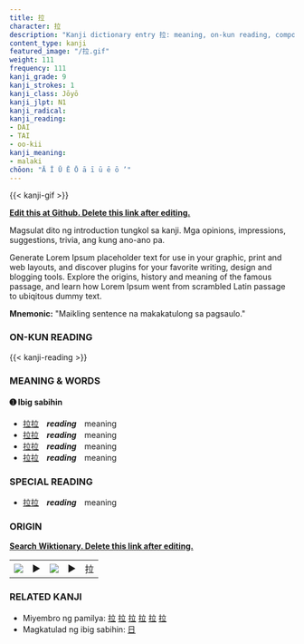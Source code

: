 ```yaml
---
title: 拉
character: 拉
description: "Kanji dictionary entry 拉: meaning, on-kun reading, compounds, origin, related kanji"
content_type: kanji
featured_image: "/拉.gif"
weight: 111
frequency: 111
kanji_grade: 9
kanji_strokes: 1
kanji_class: Jōyō
kanji_jlpt: N1
kanji_radical: 
kanji_reading: 
- DAI
- TAI
- oo-kii
kanji_meaning:
- malaki
chōon: "Ā Ī Ū Ē Ō ā ī ū ē ō ’"
---
```

[//]: # (Don't edit the line below. Kanji animated GIF code is automatically generated.)
{{< kanji-gif >}}

[//]: # (Edit below this line.)

**[Edit this at Github. Delete this link after editing.](https://github.com/tim0g/tim/tree/main/content/kanji/拉/index.md)**

Magsulat dito ng introduction tungkol sa kanji. Mga opinions, impressions, suggestions, trivia, ang kung ano-ano pa.

Generate Lorem Ipsum placeholder text for use in your graphic, print and web layouts, and discover plugins for your favorite writing, design and blogging tools. Explore the origins, history and meaning of the famous passage, and learn how Lorem Ipsum went from scrambled Latin passage to ubiqitous dummy text.
 
**Mnemonic:** "Maikling sentence na makakatulong sa pagsaulo."

### ON-KUN READING

[//]: # (Don't edit the line below. ON-KUN READING code is automatically generated.)
{{< kanji-reading >}}

### MEANING & WORDS

#### ➊ **Ibig sabihin**
  - [拉](../拉)[拉](../拉)　***reading***　meaning
  - [拉](../拉)[拉](../拉)　***reading***　meaning
  - [拉](../拉)[拉](../拉)　***reading***　meaning
  - [拉](../拉)[拉](../拉)　***reading***　meaning

### SPECIAL READING
  - [拉](../拉)[拉](../拉)　***reading***　meaning

### ORIGIN

**[Search Wiktionary. Delete this link after editing.](https://wiktionary.org/wiki/拉)**
<table class="kanji-table"><tr><td>
<img src="60px-拉-bronze.svg.png">
</td><td>▶</td><td>
<img src="60px-拉-oracle.svg.png">
</td><td>▶</td>
<td class="kanji-origin">拉</td>
</tr></table>

### RELATED KANJI
- Miyembro ng pamilya: [拉](../拉) [拉](../拉) [拉](../拉) [拉](../拉) [拉](../拉) [拉](../拉)
- Magkatulad ng ibig sabihin: [日](../日)
